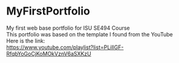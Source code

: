 # MyFirstPortfolio
My first web base portfolio for ISU SE494 Course <br />
This portfolio was based on the template I found from the YouTube <br />
Here is the link:<br />
https://www.youtube.com/playlist?list=PLillGF-RfqbYoGoCjKoMOkVznV6aSXKzU

